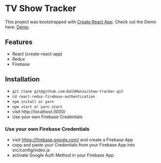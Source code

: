# TV Show Tracker

This project was bootstrapped with [Create React App](https://github.com/facebookincubator/create-react-app).
Check out the Demo here: [Demo](http://demo.niklasdahlqvist.com/show-tracker).

## Features

* React (create-react-app)
* Redux
* Firebase

## Installation

* `git clone git@github.com:DalkMania/show-tracker.git`
* `cd react-redux-firebase-authentication`
* `npm install or yarn`
* `npm start or yarn start`
* visit http://localhost:3000/
* Use your own Firebase Credentials

### Use your own Firebase Credentials

* visit https://firebase.google.com/ and create a Firebase App
* copy and paste your Credentials from your Firebase App into src/config/index.js
* activate Google Auth Method in your Firebase App
